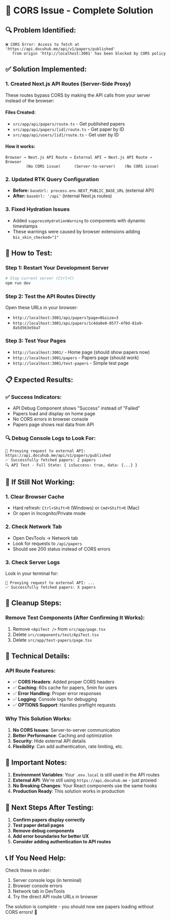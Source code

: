# 🔧 CORS Issue - Complete Solution

## 🔍 **Problem Identified:**
```
❌ CORS Error: Access to fetch at 'https://api.docuhub.me/api/v1/papers/published' 
   from origin 'http://localhost:3001' has been blocked by CORS policy
```

## ✅ **Solution Implemented:**

### **1. Created Next.js API Routes (Server-Side Proxy)**
These routes bypass CORS by making the API calls from your server instead of the browser:

#### **Files Created:**
- `src/app/api/papers/route.ts` - Get published papers
- `src/app/api/papers/[id]/route.ts` - Get paper by ID  
- `src/app/api/users/[id]/route.ts` - Get user by ID

#### **How it works:**
```
Browser → Next.js API Route → External API → Next.js API Route → Browser
         (No CORS issue)      (Server-to-server)    (No CORS issue)
```

### **2. Updated RTK Query Configuration**
- **Before:** `baseUrl: process.env.NEXT_PUBLIC_BASE_URL` (external API)
- **After:** `baseUrl: '/api'` (internal Next.js routes)

### **3. Fixed Hydration Issues**
- Added `suppressHydrationWarning` to components with dynamic timestamps
- These warnings were caused by browser extensions adding `bis_skin_checked="1"`

## 🚀 **How to Test:**

### **Step 1: Restart Your Development Server**
```bash
# Stop current server (Ctrl+C)
npm run dev
```

### **Step 2: Test the API Routes Directly**
Open these URLs in your browser:
- `http://localhost:3001/api/papers?page=0&size=3`
- `http://localhost:3001/api/papers/1c4da8e0-0577-4f0d-81a9-8a5d563e5ba7`

### **Step 3: Test Your Pages**
- `http://localhost:3001/` - Home page (should show papers now)
- `http://localhost:3001/papers` - Papers page (should work)
- `http://localhost:3001/test-papers` - Simple test page

## 📋 **Expected Results:**

### **✅ Success Indicators:**
- API Debug Component shows "Success" instead of "Failed"
- Papers load and display on home page
- No CORS errors in browser console
- Papers page shows real data from API

### **🔍 Debug Console Logs to Look For:**
```
🚀 Proxying request to external API: https://api.docuhub.me/api/v1/papers/published
✅ Successfully fetched papers: 2 papers
🔍 API Test - Full State: { isSuccess: true, data: {...} }
```

## 🐛 **If Still Not Working:**

### **1. Clear Browser Cache**
- Hard refresh: `Ctrl+Shift+R` (Windows) or `Cmd+Shift+R` (Mac)
- Or open in Incognito/Private mode

### **2. Check Network Tab**
- Open DevTools → Network tab
- Look for requests to `/api/papers`
- Should see 200 status instead of CORS errors

### **3. Check Server Logs**
Look in your terminal for:
```
🚀 Proxying request to external API: ...
✅ Successfully fetched papers: X papers
```

## 🔄 **Cleanup Steps:**

### **Remove Test Components (After Confirming It Works):**
1. Remove `<ApiTest />` from `src/app/page.tsx`
2. Delete `src/components/test/ApiTest.tsx`
3. Delete `src/app/test-papers/page.tsx`

## 📝 **Technical Details:**

### **API Route Features:**
- ✅ **CORS Headers**: Added proper CORS headers
- ✅ **Caching**: 60s cache for papers, 5min for users  
- ✅ **Error Handling**: Proper error responses
- ✅ **Logging**: Console logs for debugging
- ✅ **OPTIONS Support**: Handles preflight requests

### **Why This Solution Works:**
1. **No CORS Issues**: Server-to-server communication
2. **Better Performance**: Caching and optimization
3. **Security**: Hide external API details
4. **Flexibility**: Can add authentication, rate limiting, etc.

## 🚨 **Important Notes:**

1. **Environment Variables**: Your `.env.local` is still used in the API routes
2. **External API**: We're still using `https://api.docuhub.me` - just proxied
3. **No Breaking Changes**: Your React components use the same hooks
4. **Production Ready**: This solution works in production

## 🎯 **Next Steps After Testing:**

1. **Confirm papers display correctly**
2. **Test paper detail pages** 
3. **Remove debug components**
4. **Add error boundaries for better UX**
5. **Consider adding authentication to API routes**

## 📞 **If You Need Help:**

Check these in order:
1. Server console logs (in terminal)
2. Browser console errors
3. Network tab in DevTools
4. Try the direct API route URLs in browser

The solution is complete - you should now see papers loading without CORS errors! 🎉